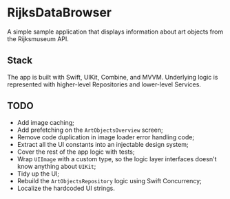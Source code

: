 # RijksDataBrowser

A simple sample application that displays information about art objects from the Rijksmuseum API.  

## Stack

The app is built with Swift, UIKit, Combine, and MVVM. Underlying logic is represented with higher-level Repositories and lower-level Services.  

## TODO
 - Add image caching;
 - Add prefetching on the `ArtObjectsOverview` screen;
 - Remove code duplication in image loader error handling code;
 - Extract all the UI constants into an injectable design system;
 - Cover the rest of the app logic with tests;
 - Wrap `UIImage` with a custom type, so the logic layer interfaces doesn't know anything about `UIKit`;
 - Tidy up the UI;
 - Rebuild the `ArtObjectsRepository` logic using Swift Concurrency;
 - Localize the hardcoded UI strings.
